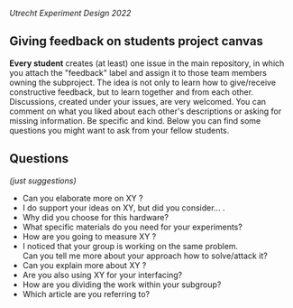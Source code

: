 *Utrecht Experiment Design 2022*

## Giving feedback on students project canvas 

**Every student** creates (at least) one issue in the main repository, in which you attach the "feedback" label and assign it to those team members owning the subproject. 
The idea is not only to learn how to give/receive constructive feedback, but to learn together and from each other. 
Discussions, created under your issues, are very welcomed. 
You can comment on what you liked about each other's descriptions or asking for missing information. 
Be specific and kind. Below you can find some questions you might want to ask from your fellow students.

## Questions
_(just suggestions)_
* Can you elaborate more on XY ?  
* I do support your ideas on XY, but did you consider... .  
* Why did you choose for this hardware?  
* What specific materials do you need for your experiments?  
* How are you going to measure XY ?  
* I noticed that your group is working on the same problem.  
Can you tell me more about your approach how to solve/attack it?  
* Can you explain more about XY ?  
* Are you also using XY for your interfacing?  
* How are you dividing the work within your subgroup?  
* Which article are you referring to?  
